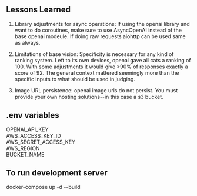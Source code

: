 ## Lessons Learned

1) Library adjustments for async operations: If using the openai library and want to do coroutines, make sure to use AsyncOpenAI instead of the base openai modeule. If doing raw requests aiohttp can be used same as always.

2) Limitations of base vision: Specificity is necessary for any kind of ranking system. Left to its own devices, openai gave all cats a ranking of 100. With some adjustments it would give >90% of responses exactly a score of 92. The general context mattered seemingly more than the specific inputs to what should be used in judging.

3) Image URL persistence: openai image urls do not persist. You must provide your own hosting solutions--in this case a s3 bucket.

## .env variables

OPENAI_API_KEY<br />AWS_ACCESS_KEY_ID<br />AWS_SECRET_ACCESS_KEY<br />AWS_REGION<br />BUCKET_NAME

## To run development server

docker-compose up -d --build